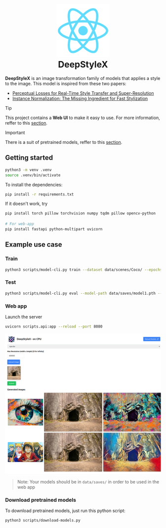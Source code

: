 <h1 align="center">
  <img src="deep-style-frontend/public/logo192.png" alt="Logo" width="170" height="170">
  <br>
  DeepStyleX
</h1>

**DeepStyleX** is an image transformation family of models that applies a style to the image.
This model is inspired from these two papers: 

- [Perceptual Losses for Real-Time Style Transfer and Super-Resolution](https://arxiv.org/abs/1603.08155)
- [Instance Normalization: The Missing Ingredient for Fast Stylization](https://arxiv.org/pdf/1607.08022)

> [!TIP]
> This project contains a **Web UI** to make it easy to use. For more information, reffer to this [section](#web-app).

> [!IMPORTANT]
> There is a suit of pretrained models, reffer to this [section](#download-pretrained-models).

## Getting started
```bash
python3 -m venv .venv
source .venv/bin/activate
```

To install the dependencies:
```bash
pip install -r requirements.txt
```

If it doesn't work, try
```bash
pip install torch pillow torchvision numpy tqdm pillow opencv-python

# For web-app
pip install fastapi python-multipart uvicorn
```


## Example use case
### Train
```bash
python3 scripts/model-cli.py train --dataset data/scenes/Coco/ --epochs 4 --style-path data/style/leaf-style.jpg --resume-path data/saves/model1.pth --output-path data/saves/model1.pth --checkpoint-dir data/check/ --checkpoint-interval 200
```

### Test
```bash
python3 scripts/model-cli.py eval --model-path data/saves/model1.pth --input-image data/Central-Park.jpg --output-image output/central-leaf.jpg 
```

### Web app
Launch the server
```bash
uvicorn scripts.api:app --reload --port 8080
```

![WebApp preview](./deep-style-frontend/web-app-screenshot.png)

> Note: Your models should be in `data/saves/` in order to be used in the web app



### Download pretrained models
To download pretrained models, just run this python script:

```bash
python3 scripts/download-models.py 
```
